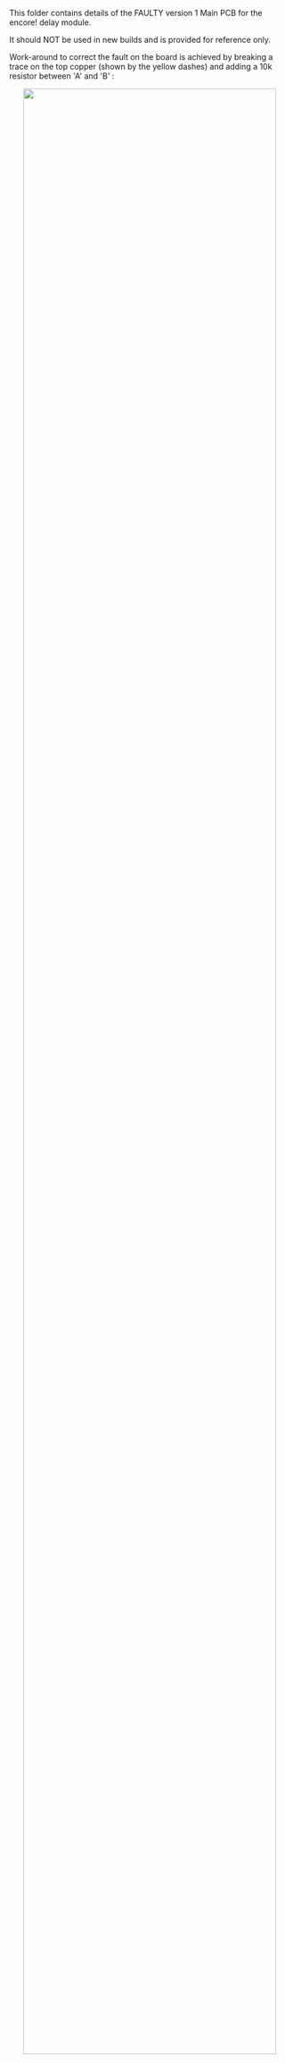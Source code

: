 This folder contains details of the FAULTY version 1 Main PCB for the encore! delay module. 

It should NOT be used in new builds and is provided for reference only.

Work-around to correct the fault on the board is achieved by breaking a trace on the top copper (shown by the yellow dashes) and adding a 10k resistor between
'A' and 'B' :

<p width=100%, align="center">
<img width=95%, src="https://github.com/m0xpd/encore/assets/3152962/be8ce260-4b01-47f3-af4a-7b3d83a533fb">
</p>  
